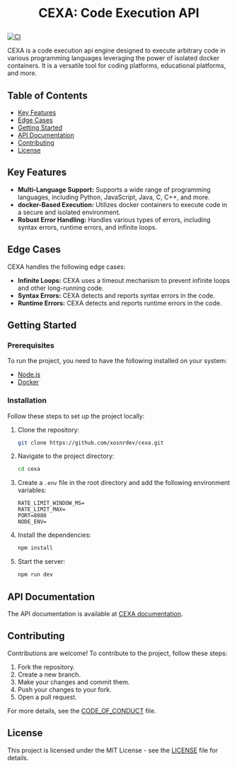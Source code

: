 # <p align="center">CEXA: Code Execution API</p>

[![CI](https://github.com/xosnrdev/cexa/actions/workflows/ci.yml/badge.svg)](https://github.com/xosnrdev/cexa/actions/workflows/ci.yml)

CEXA is a code execution api engine designed to execute arbitrary code in various programming languages leveraging the power of isolated docker containers. It is a versatile tool for coding platforms, educational platforms, and more.

## Table of Contents

- [Key Features](#key-features)
- [Edge Cases](#edge-cases)
- [Getting Started](#getting-started)
- [API Documentation](#api-documentation)
- [Contributing](#contributing)
- [License](#license)

## Key Features

- **Multi-Language Support:** Supports a wide range of programming languages, including Python, JavaScript, Java, C, C++, and more.
- **docker-Based Execution:** Utilizes docker containers to execute code in a secure and isolated environment.
- **Robust Error Handling:** Handles various types of errors, including syntax errors, runtime errors, and infinite loops.

## Edge Cases

CEXA handles the following edge cases:

- **Infinite Loops:** CEXA uses a timeout mechanism to prevent infinite loops and other long-running code.
- **Syntax Errors:** CEXA detects and reports syntax errors in the code.
- **Runtime Errors:** CEXA detects and reports runtime errors in the code.

## Getting Started

### Prerequisites

To run the project, you need to have the following installed on your system:

- [Node.js](https://nodejs.org/en/download/)
- [Docker](https://www.docker.com/products/docker-desktop)

### Installation

Follow these steps to set up the project locally:

1. Clone the repository:

   ```bash
   git clone https://github.com/xosnrdev/cexa.git

   ```

2. Navigate to the project directory:

   ```bash
   cd cexa
   ```

3. Create a `.env` file in the root directory and add the following environment variables:

   ```env
   RATE_LIMIT_WINDOW_MS=
   RATE_LIMIT_MAX=
   PORT=8080
   NODE_ENV=
   ```

4. Install the dependencies:

   ```bash
   npm install
   ```

5. Start the server:

   ```bash
   npm run dev
   ```

## API Documentation

The API documentation is available at [CEXA documentation](https://documenter.getpostman.com/view/32696710/2s9YythLiJ).

## Contributing

Contributions are welcome! To contribute to the project, follow these steps:

1. Fork the repository.
2. Create a new branch.
3. Make your changes and commit them.
4. Push your changes to your fork.
5. Open a pull request.

For more details, see the [CODE_OF_CONDUCT](CODE_OF_CONDUCT.md) file.

## License

This project is licensed under the MIT License - see the [LICENSE](LICENSE) file for details.
